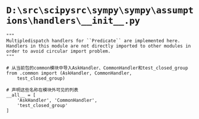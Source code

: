 # `D:\src\scipysrc\sympy\sympy\assumptions\handlers\__init__.py`

```
"""
Multipledispatch handlers for ``Predicate`` are implemented here.
Handlers in this module are not directly imported to other modules in
order to avoid circular import problem.
"""

# 从当前包的common模块中导入AskHandler、CommonHandler和test_closed_group
from .common import (AskHandler, CommonHandler,
    test_closed_group)

# 声明这些名称在模块外可见的列表
__all__ = [
    'AskHandler', 'CommonHandler',
    'test_closed_group'
]
```